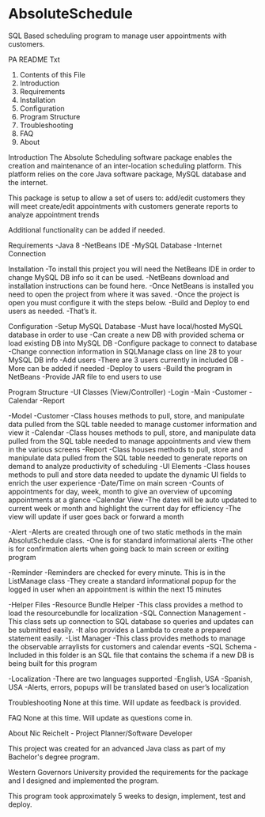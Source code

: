 # AbsoluteSchedule
SQL Based scheduling program to manage user appointments with customers.

PA README Txt
1. Contents of this File
2. Introduction
3. Requirements
4. Installation
5. Configuration
6. Program Structure
7. Troubleshooting
8. FAQ
9. About

Introduction
The Absolute Scheduling software package enables the creation and maintenance of an inter-location scheduling platform. This platform relies on the core Java software package, MySQL database and the internet.

This package is setup to allow a set of users to: 
add/edit customers they will meet
create/edit appointments with customers
generate reports to analyze appointment trends

Additional functionality can be added if needed. 

Requirements
-Java 8
-NetBeans IDE
-MySQL Database
-Internet Connection

Installation
-To install this project you will need the NetBeans IDE in order to change MySQL DB info so it can be used.
-NetBeans download and installation instructions can be found here.
-Once NetBeans is installed you need to open the project from where it was saved.
-Once the project is open you must configure it with the steps below.
-Build and Deploy to end users as needed.
-That’s it.

Configuration
-Setup MySQL Database
    -Must have local/hosted MySQL database in order to use
    -Can create a new DB with provided schema or load existing DB into MySQL DB
-Configure package to connect to database
    -Change connection information in SQLManage class on line 28 to your MySQL DB info
-Add users
    -There are 3 users currently in included DB
    -More can be added if needed
-Deploy to users
    -Build the program in NetBeans
    -Provide JAR file to end users to use

Program Structure
-UI Classes (View/Controller)
  -Login
  -Main
  -Customer
  -Calendar
  -Report

-Model
  -Customer
    -Class houses methods to pull, store, and manipulate data pulled from the SQL table needed to manage customer information and view it
  -Calendar
    -Class houses methods to pull, store, and manipulate data pulled from the SQL table needed to manage appointments and view them in the various screens
  -Report
    -Class houses methods to pull, store and manipulate data pulled from the SQL table needed to generate reports on demand to analyze productivity of scheduling
  -UI Elements
    -Class houses methods to pull and store data needed to update the dynamic UI fields to enrich the user experience
      -Date/Time on main screen
      -Counts of appointments for day, week, month to give an overview of upcoming appointments at a glance
      -Calendar View
        -The dates will be auto updated to current week or month and highlight the current day for efficiency
        -The view will update if user goes back or forward a month

-Alert
  -Alerts are created through one of two static methods in the main AbsolutSchedule class.
    -One is for standard informational alerts
    -The other is for confirmation alerts when going back to main screen or exiting program

-Reminder
  -Reminders are checked for every minute. This is in the ListManage class
  -They create a standard informational popup for the logged in user when an appointment is within the next 15 minutes

-Helper Files
  -Resource Bundle Helper
    -This class provides a method to load the resourcebundle for localization
  -SQL Connection Management
    -This class sets up connection to SQL database so queries and updates can be submitted easily.
    -It also provides a Lambda to create a prepared statement easily.
  -List Manager
    -This class provides methods to manage the observable arraylists for customers and calendar events
  -SQL Schema
    -Included in this folder is an SQL file that contains the schema if a new DB is being built for this program

-Localization
  -There are two languages supported
    -English, USA
    -Spanish, USA
  -Alerts, errors, popups will be translated based on user’s localization

Troubleshooting
None at this time. Will update as feedback is provided.

FAQ
None at this time. Will update as questions come in.

About
Nic Reichelt - Project Planner/Software Developer

This project was created for an advanced Java class as part of my Bachelor's degree program.

Western Governors University provided the requirements for the package and I designed and implemented the program.

This program took approximately 5 weeks to design, implement, test and deploy.
